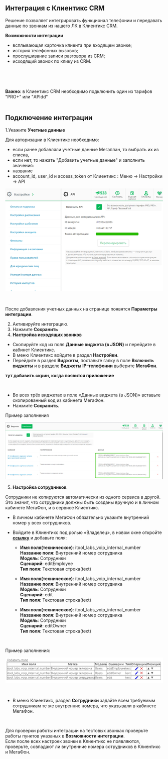 ## Интеграция с  Клиентикс CRM <br />

Решение позволяет интегрировать функционал телефонии и передавать данные по звонкам из нашего ЛК в  Клиентикс CRM.<br /> 

**Возможности интеграции**  <br />

- всплывающая карточка клиента при входящем звонке;
- история телефонных вызовов;
- прослушивание записи разговора из CRM;
- исходящий звонок по клику из CRM.

<br />
<br />
<br />

**Важно**: в Клиентикс CRM необходимо подключить один из тарифов "PRO+" или "APIdd" <br /> 
 <br />
 
## Подключение интеграции  <br />
 
1.Укажите **Учетные данные** <br />

Для авторизации в Клиентикс необходимо:
- если ранее добавляли учетные данные Мегаплан, то выбрать их из списка,
- если нет, то нажать "Добавить учетные данные" и заполнить значения:
 - название
 - account_id,  user_id и access_token от Клиентикс : Меню → Настройки → API <br />

![image](klientiks_auth2.png)

<br />

После добавления учетных данных на странице появятся **Параметры интеграции**. <br />

2.  Активируйте интеграцию. <br />
3.  Нажмите **Сохранить** <br />
4.  **Настройка исходящих звонков**  <br />

- Скопируйте код из поля **Данные виджета (в JSON)**  и перейдите в кабинет Клиентикс. <br />
- В меню Клиентикс войдите в раздел **Настройки**. <br />
- Перейдите в раздел **Виджеты**, поставьте галку в поле **Включить виджеты** и в разделе **Виджеты IP-телефонии** выберите **МегаФон**. <br />


**тут добавить скрин, когда появится приложение**

<br />

- Во всех трёх виджетах в поле «Данные виджета (в JSON)» вставьте скопированный код из кабинета МегаФон. <br />
- Нажмите **Сохранить**. <br />

Пример заполнения <br />

![image](klientiks_vidget2.png)
<br />
 
5.  **Настройка сотрудников** <br />

Сотрудники не копируются автоматически из одного сервиса в другой. Это значит, что сотрудники должны быть созданы вручную и в личном кабинете МегаФон, и в сервисе Клиентикс.  <br />

- В личном кабинете МегаФон обязательно укажите внутренний номер у всех сотрудников. <br />
- Войдите в Клиентикс под ролью «Владелец», в новом окне откройте **[ссылку](https://klientiks.ru/clientix/admin/dynamicFields)** и добавьте поля: <br />
  
  - **Имя поля(техническое)**: itool_labs_voip_internal_number  
   **Название поля**: Внутренний номер сотрудника  
   **Модель**: Сотрудники  
   **Сценарий**: editEmployee  
   **Тип поля**: Текстовая строка(text)   <br />


  - **Имя поля(техническое)**: itool_labs_voip_internal_number  
     **Название поля**: Внутренний номер сотрудника  
     **Модель**: Сотрудники  
     **Сценарий**: edit  
     **Тип поля**: Текстовая строка(text) <br />

  - **Имя поля(техническое)**: itool_labs_voip_internal_number      
      **Название поля**: Внутренний номер сотрудника  
      **Модель**: Сотрудники  
      **Сценарий**: editOwner  
      **Тип поля**: Текстовая строка(text) <br />
     

   <br /> 


Пример заполнения:
 <br /> 

![image](klientix_employee.jpg)

<br />


 -  В меню Клиентикс, раздел **Сотрудники** задайте всем требуемым сотрудникам те же внутренние номера, что указывали в кабинете МегаФон. <br />

<br />

Для проверки работы интеграции на тестовых звонках проверьте работы пунктов указаных в **Возможности интеграции**. <br />
Если после всех настроек звонки в Клиентикс не появляются, проверьте, совпадают ли внутренние номера сотрудников в Клиентикс и МегаФон.
